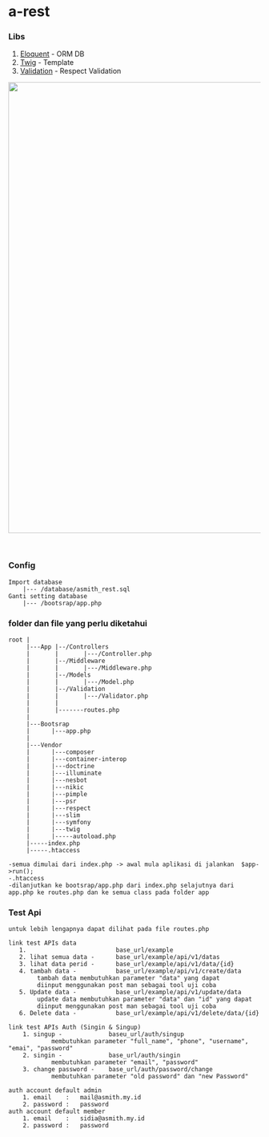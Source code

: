 # a-rest

### Libs

1. <a href="https://github.com/illuminate/database">Eloquent</a> - ORM DB
2. <a href="https://github.com/twigphp/Twig">Twig</a> - Template
2. <a href="https://github.com/Respect/Validation">Validation</a> - Respect Validation

<p align="center">
  <img src="https://raw.githubusercontent.com/aasumitro/a-rest/master/resources/assets/images/test.png" width="900">
</p>
<br>

### Config
    Import database
        |--- /database/asmith_rest.sql
    Ganti setting database
        |--- /bootsrap/app.php

### folder dan file yang perlu diketahui
    root |
         |---App |--/Controllers
         |       |       |---/Controller.php
         |       |--/Middleware
         |       |       |---/Middleware.php
         |       |--/Models
         |       |       |---/Model.php
         |       |--/Validation
         |       |       |---/Validator.php
         |       |
         |       |-------routes.php
         |
         |---Bootsrap
         |      |---app.php
         |
         |---Vendor
         |      |---composer
         |      |---container-interop
         |      |---doctrine
         |      |---illuminate
         |      |---nesbot
         |      |---nikic
         |      |---pimple
         |      |---psr
         |      |---respect
         |      |---slim
         |      |---symfony
         |      |---twig
         |      |-----autoload.php
         |-----index.php
         |-----.htaccess

    -semua dimulai dari index.php -> awal mula aplikasi di jalankan  $app->run();
    -.htaccess
    -dilanjutkan ke bootsrap/app.php dari index.php selajutnya dari app.php ke routes.php dan ke semua class pada folder app

### Test Api

    untuk lebih lengapnya dapat dilihat pada file routes.php

    link test APIs data
       1.                         base_url/example
       2. lihat semua data -      base_url/example/api/v1/datas
       3. lihat data perid -      base_url/example/api/v1/data/{id}
       4. tambah data -           base_url/example/api/v1/create/data
            tambah data membutuhkan parameter "data" yang dapat
            diinput menggunakan post man sebagai tool uji coba
       5. Update data -           base_url/example/api/v1/update/data
            update data membutuhkan parameter "data" dan "id" yang dapat
            diinput menggunakan post man sebagai tool uji coba
       6. Delete data -           base_url/example/api/v1/delete/data/{id}

    link test APIs Auth (Singin & Singup)
        1. singup -             baseu_url/auth/singup
                membutuhkan parameter "full_name", "phone", "username", "emai", "password"
        2. singin -             base_url/auth/singin
                membutuhkan parameter "email", "password"
        3. change password -    base_url/auth/password/change
                membutuhkan parameter "old password" dan "new Password"

    auth account default admin
        1. email    :   mail@asmith.my.id
        2. password :   password
    auth account default member
        1. email    :   sidia@asmith.my.id
        2. password :   password
